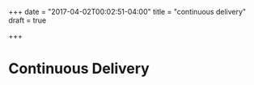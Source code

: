 +++
date = "2017-04-02T00:02:51-04:00"
title = "continuous delivery"
draft = true

+++

# Continuous Delivery
